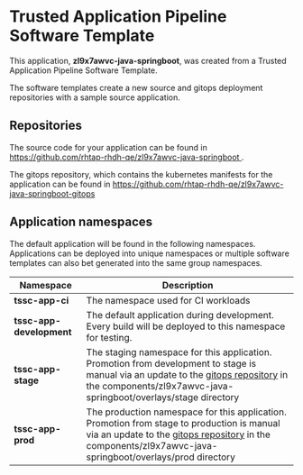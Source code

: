 # Trusted Application Pipeline Software Template

This application, **zl9x7awvc-java-springboot**, was created from a Trusted Application Pipeline Software Template.

The software templates create a new source and gitops deployment repositories with a sample source application. 

## Repositories

The source code for your application can be found in [https://github.com/rhtap-rhdh-qe/zl9x7awvc-java-springboot ](https://github.com/rhtap-rhdh-qe/zl9x7awvc-java-springboot ).
 
The gitops repository, which contains the kubernetes manifests for the application can be found in 
[https://github.com/rhtap-rhdh-qe/zl9x7awvc-java-springboot-gitops ](https://github.com/rhtap-rhdh-qe/zl9x7awvc-java-springboot-gitops ) 

## Application namespaces 

The default application will be found in the following namespaces. Applications can be deployed into unique namespaces or multiple software templates can also bet generated into the same group namespaces.  

|  Namespace   |  Description   |  
| -------- | -------- |
| **tssc-app-ci** | The namespace used for CI workloads |
| **tssc-app-development** | The default application during development. Every build will be deployed to this namespace for testing. |
| **tssc-app-stage** | The staging namespace for this application. Promotion from development to stage is manual via an update to the [gitops repository](https://github.com/rhtap-rhdh-qe/zl9x7awvc-java-springboot-gitops ) in the components/zl9x7awvc-java-springboot/overlays/stage directory |
| **tssc-app-prod** | The production namespace for this application. Promotion from stage to production is manual via an update to the [gitops repository](https://github.com/rhtap-rhdh-qe/zl9x7awvc-java-springboot-gitops ) in the components/zl9x7awvc-java-springboot/overlays/prod directory |